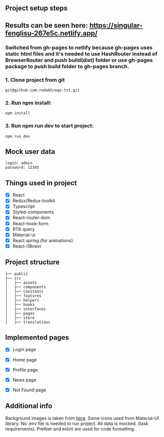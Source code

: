 ## Project setup steps

## Results can be seen here: https://singular-fenglisu-267e5c.netlify.app/
### Switched from gh-pages to netlify because gh-pages uses static html files and it's needed to use HashRouter instead of BrowserRouter and push build(dist) folder or use gh-pages package to push build folder to gh-pages branch.

### 1. Clone project from git

```
git@github.com:rodakh/ego-tst.git
```

### 2. Run npm install:

```
npm install
```

### 3. Run npm run dev to start project:

```
npm run dev
```

## Mock user data

```
login: admin
password: 12345
```

## Things used in project

- [x] React
- [x] Redux/Redux-toolkit
- [x] Typescript
- [x] Styled-components
- [x] React-router-dom
- [x] React-hook-form
- [x] RTK query
- [x] Material-ui
- [x] React spring (for animations)
- [x] React-i18next

## Project structure

```
├── public
├── src
│   ├── assets
│   ├── components
│   ├── constants
│   ├── features
│   ├── helpers
│   ├── hooks
│   ├── interfaces
│   ├── pages
│   ├── store
│   ├── translations
```

## Implemented pages

- [x] Login page
- [x] Home page
- [x] Profile page
- [x] News page
- [x] Not Found page


## Additional info 

Background images is taken from [here](https://unsplash.com/s/photos/abstract--background). Some icons used from Material-UI library.
No .env file is needed to run project. All data is mocked. (task requirements). Prettier and eslint are used for code formatting.